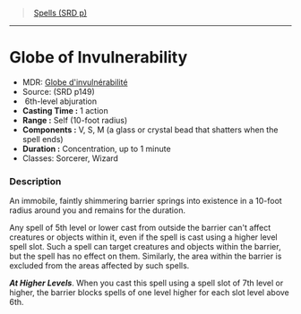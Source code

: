 ﻿---
!SpellItem
Family: SpellVO
Name: Globe of Invulnerability
AltName: "[Globe d'invulnérabilité](hd_spells_globe_dinvulnerabilite.md)"
Type: abjuration
Level: 6
CastingTime: 1 action
Range: Self (10-foot radius)
Components: V, S, M (a glass or crystal bead that shatters when the spell ends)
Duration: Concentration, up to 1 minute
Classes: Sorcerer, Wizard
Source: (SRD p149)
Id: spells_vo.md#globe-of-invulnerability
ParentLink: spells_vo.md#spells-srd-p
ParentName: Spells (SRD p)
NameLevel: 1
Attributes: {}
---
> [Spells (SRD p)](srd_spells.md)

---

# Globe of Invulnerability

- MDR: [Globe d'invulnérabilité](hd_spells_globe_dinvulnerabilite.md)
- Source: (SRD p149)
-  6th-level abjuration
- **Casting Time :** 1 action
- **Range :** Self (10-foot radius)
- **Components :** V, S, M (a glass or crystal bead that shatters when the spell ends)
- **Duration :** Concentration, up to 1 minute
- Classes: Sorcerer, Wizard

### Description

An immobile, faintly shimmering barrier springs into existence in a 10-foot radius around you and remains for the duration.

Any spell of 5th level or lower cast from outside the barrier can't affect creatures or objects within it, even if the spell is cast using a higher level spell slot. Such a spell can target creatures and objects within the barrier, but the spell has no effect on them. Similarly, the area within the barrier is excluded from the areas affected by such spells.

**_At Higher Levels_**. When you cast this spell using a spell slot of 7th level or higher, the barrier blocks spells of one level higher for each slot level above 6th.

